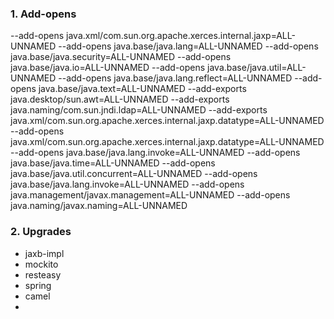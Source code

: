 ### 1. Add-opens

--add-opens
java.xml/com.sun.org.apache.xerces.internal.jaxp=ALL-UNNAMED
--add-opens
java.base/java.lang=ALL-UNNAMED
--add-opens
java.base/java.security=ALL-UNNAMED
--add-opens
java.base/java.io=ALL-UNNAMED
--add-opens
java.base/java.util=ALL-UNNAMED
--add-opens
java.base/java.lang.reflect=ALL-UNNAMED
--add-opens
java.base/java.text=ALL-UNNAMED
--add-exports
java.desktop/sun.awt=ALL-UNNAMED
--add-exports
java.naming/com.sun.jndi.ldap=ALL-UNNAMED
--add-exports
java.xml/com.sun.org.apache.xerces.internal.jaxp.datatype=ALL-UNNAMED
--add-opens
java.xml/com.sun.org.apache.xerces.internal.jaxp.datatype=ALL-UNNAMED
--add-opens
java.base/java.lang.invoke=ALL-UNNAMED
--add-opens
java.base/java.time=ALL-UNNAMED
--add-opens
java.base/java.util.concurrent=ALL-UNNAMED
--add-opens
java.base/java.lang.invoke=ALL-UNNAMED
--add-opens
java.management/javax.management=ALL-UNNAMED
--add-opens
java.naming/javax.naming=ALL-UNNAMED

### 2. Upgrades

- jaxb-impl
- mockito
- resteasy
- spring
- camel
- 